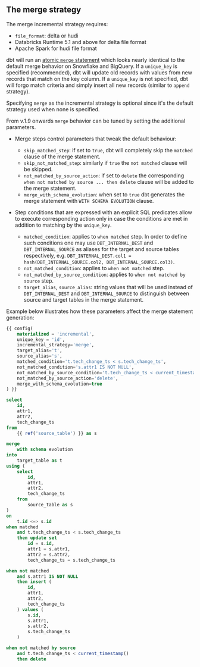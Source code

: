 ## The merge strategy

The merge incremental strategy requires:

- `file_format`: delta or hudi
- Databricks Runtime 5.1 and above for delta file format
- Apache Spark for hudi file format

dbt will run an [atomic `merge` statement](https://docs.databricks.com/en/sql/language-manual/delta-merge-into.html) which looks nearly identical to the default merge behavior on Snowflake and BigQuery.
If a `unique_key` is specified (recommended), dbt will update old records with values from new records that match on the key column.
If a `unique_key` is not specified, dbt will forgo match criteria and simply insert all new records (similar to `append` strategy).

Specifying `merge` as the incremental strategy is optional since it's the default strategy used when none is specified.

From v.1.9 onwards `merge` behavior can be tuned by setting the additional parameters.

- Merge steps control parameters that tweak the default behaviour:

  - `skip_matched_step`: if set to `true`, dbt will completely skip the `matched` clause of the merge statement.
  - `skip_not_matched_step`: similarly if `true` the `not matched` clause will be skipped.
  - `not_matched_by_source_action`: if set to `delete` the corresponding `when not matched by source ... then delete` clause will be added to the merge statement.
  - `merge_with_schema_evolution`: when set to `true` dbt generates the merge statement with `WITH SCHEMA EVOLUTION` clause.

- Step conditions that are expressed with an explicit SQL predicates allow to execute corresponding action only in case the conditions are met in addition to matching by the `unique_key`.
  - `matched_condition`: applies to `when matched` step.
    In order to define such conditions one may use `DBT_INTERNAL_DEST` and `DBT_INTERNAL_SOURCE` as aliases for the target and source tables respectively, e.g. `DBT_INTERNAL_DEST.col1 = hash(DBT_INTERNAL_SOURCE.col2, DBT_INTERNAL_SOURCE.col3)`.
  - `not_matched_condition`: applies to `when not matched` step.
  - `not_matched_by_source_condition`: applies to `when not matched by source` step.
  - `target_alias`, `source_alias`: string values that will be used instead of `DBT_INTERNAL_DEST` and `DBT_INTERNAL_SOURCE` to distinguish between source and target tables in the merge statement.

Example below illustrates how these parameters affect the merge statement generation:

```sql
{{ config(
    materialized = 'incremental',
    unique_key = 'id',
    incremental_strategy='merge',
    target_alias='t',
    source_alias='s',
    matched_condition='t.tech_change_ts < s.tech_change_ts',
    not_matched_condition='s.attr1 IS NOT NULL',
    not_matched_by_source_condition='t.tech_change_ts < current_timestamp()',
    not_matched_by_source_action='delete',
    merge_with_schema_evolution=true
) }}

select
    id,
    attr1,
    attr2,
    tech_change_ts
from
    {{ ref('source_table') }} as s
```

```sql
merge
    with schema evolution
into
    target_table as t
using (
    select
        id,
        attr1,
        attr2,
        tech_change_ts
    from
        source_table as s
)
on
    t.id <=> s.id
when matched
    and t.tech_change_ts < s.tech_change_ts
    then update set
        id = s.id,
        attr1 = s.attr1,
        attr2 = s.attr2,
        tech_change_ts = s.tech_change_ts

when not matched
    and s.attr1 IS NOT NULL
    then insert (
        id,
        attr1,
        attr2,
        tech_change_ts
    ) values (
        s.id,
        s.attr1,
        s.attr2,
        s.tech_change_ts
    )

when not matched by source
    and t.tech_change_ts < current_timestamp()
    then delete
```

